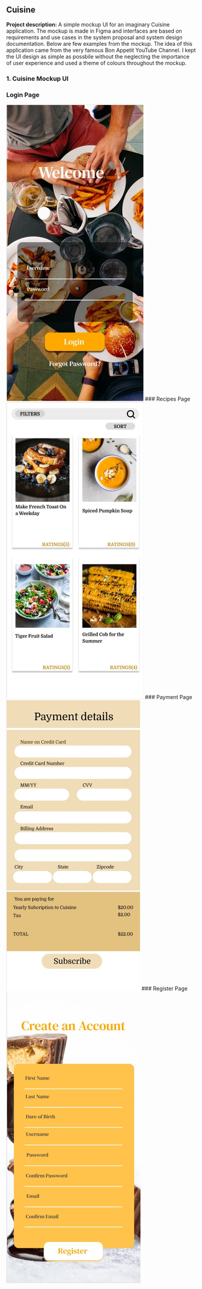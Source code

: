 ## Cuisine
**Project description:** A simple mockup UI for an imaginary Cuisine application. The mockup is made in Figma and interfaces are based on requirements and use cases in the system proposal and system design documentation. Below are few examples from the mockup. The idea of this application came from the very famous Bon Appetit YouTube Channel. I kept the UI design as simple as possbile without the neglecting the importance of user experience and used a theme of colours throughout the mockup. 

### 1. Cuisine Mockup UI

### Login Page
<img src="images/Login Page.jpg?raw=true"/>
### Recipes Page
<img src="images/Recipes Page.jpg?raw=true"/>
### Payment Page
<img src="images/Payment page.jpg?raw=true"/>
### Register Page
<img src="images/Register.jpg?raw=true"/>



